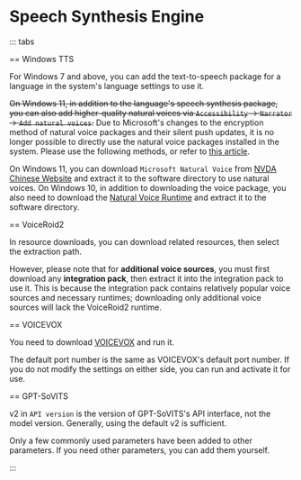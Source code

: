 # Speech Synthesis Engine

::: tabs

== Windows TTS

For Windows 7 and above, you can add the text-to-speech package for a language in the system's language settings to use it.

~~On Windows 11, in addition to the language's speech synthesis package, you can also add higher-quality natural voices via `Accessibility` -> `Narrator` -> `Add natural voices`.~~ Due to Microsoft's changes to the encryption method of natural voice packages and their silent push updates, it is no longer possible to directly use the natural voice packages installed in the system. Please use the following methods, or refer to [this article](https://www.patreon.com/posts/fixing-use-of-on-133196054).

On Windows 11, you can download `Microsoft Natural Voice` from [NVDA Chinese Website](https://www.nvdacn.com/index.php/tts.html) and extract it to the software directory to use natural voices. On Windows 10, in addition to downloading the voice package, you also need to download the [Natural Voice Runtime](https://lunatranslator.org/Resource/microsoft.cognitiveservices.speech) and extract it to the software directory.

== VoiceRoid2

In resource downloads, you can download related resources, then select the extraction path.

However, please note that for **additional voice sources**, you must first download any **integration pack**, then extract it into the integration pack to use it. This is because the integration pack contains relatively popular voice sources and necessary runtimes; downloading only additional voice sources will lack the VoiceRoid2 runtime.

== VOICEVOX

You need to download [VOICEVOX](https://github.com/VOICEVOX/voicevox/releases) and run it.

The default port number is the same as VOICEVOX's default port number. If you do not modify the settings on either side, you can run and activate it for use.

== GPT-SoVITS

v2 in `API version` is the version of GPT-SoVITS's API interface, not the model version. Generally, using the default v2 is sufficient.

Only a few commonly used parameters have been added to other parameters. If you need other parameters, you can add them yourself.

:::